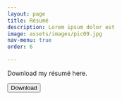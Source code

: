 ```yaml
---
layout: page
title: Résumé
description: Lorem ipsum dolor est
image: assets/images/pic09.jpg
nav-menu: true
order: 6

---
```


<p>
	Download my résumé here.
</p>
<button type="submit" onclick="window.open('Michaela_Blanchfield_CV_2022.pdf')">Download</button>